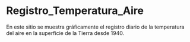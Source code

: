# Registro_Temperatura_Aire
En este sitio se muestra gráficamente el registro diario de la temperatura del aire en la superficie de la Tierra desde 1940.
